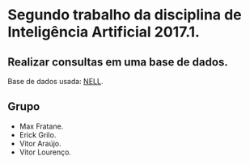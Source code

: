 # Segundo trabalho da disciplina de Inteligência Artificial 2017.1.

## Realizar consultas em uma base de dados.
Base de dados usada: [NELL](https://pt.wikipedia.org/wiki/Minimax).

## Grupo
- Max Fratane.
- Erick Grilo.
- Vitor Araújo.
- Vitor Lourenço.
